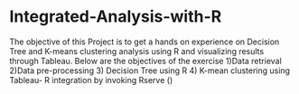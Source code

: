 # Integrated-Analysis-with-R
The objective of this Project is to get a hands on experience on Decision Tree and K-means clustering analysis using R and visualizing results through Tableau. Below are the objectives of the exercise 1)Data retrieval 2)Data pre-processing 3) Decision Tree using R 4) K-mean clustering using Tableau- R integration by invoking Rserve ()
